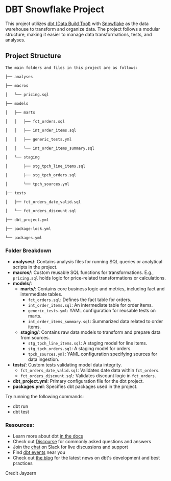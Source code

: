 # DBT Snowflake Project

This project utilizes [dbt (Data Build Tool)](https://www.getdbt.com/) with [Snowflake](https://www.snowflake.com/) as the data warehouse to transform and organize data. The project follows a modular structure, making it easier to manage data transformations, tests, and analyses.

## Project Structure

```The main folders and files in this project are as follows:```

```├── analyses```

```├── macros```

```│   └── pricing.sql```

```├── models```

```│   ├── marts```

```│   │   ├── fct_orders.sql```

```│   │   ├── int_order_items.sql```

```│   │   ├── generic_tests.yml```

```│   │   └── int_order_items_summary.sql```

```│   └── staging```

```│       ├── stg_tpch_line_items.sql```

```│       ├── stg_tpch_orders.sql```

```│       └── tpch_sources.yml```

```├── tests```

```│   ├── fct_orders_date_valid.sql```

```│   └── fct_orders_discount.sql```

```├── dbt_project.yml```

```├── package-lock.yml```

```└── packages.yml```

### Folder Breakdown

- **analyses/**: Contains analysis files for running SQL queries or analytical scripts in the project.
- **macros/**: Custom reusable SQL functions for transformations. E.g., `pricing.sql` holds logic for price-related transformations or calculations.
- **models/**:
  - **marts/**: Contains core business logic and metrics, including fact and intermediate tables.
    - `fct_orders.sql`: Defines the fact table for orders.
    - `int_order_items.sql`: An intermediate table for order items.
    - `generic_tests.yml`: YAML configuration for reusable tests on marts.
    - `int_order_items_summary.sql`: Summarized data related to order items.
  - **staging/**: Contains raw data models to transform and prepare data from sources.
    - `stg_tpch_line_items.sql`: A staging model for line items.
    - `stg_tpch_orders.sql`: A staging model for orders.
    - `tpch_sources.yml`: YAML configuration specifying sources for data ingestion.
- **tests/**: Custom tests validating model data integrity.
  - `fct_orders_date_valid.sql`: Validates date data within `fct_orders`.
  - `fct_orders_discount.sql`: Validates discount logic in `fct_orders`.
- **dbt_project.yml**: Primary configuration file for the dbt project.
- **packages.yml**: Specifies dbt packages used in the project.


Try running the following commands:
- dbt run
- dbt test


### Resources:
- Learn more about dbt [in the docs](https://docs.getdbt.com/docs/introduction)
- Check out [Discourse](https://discourse.getdbt.com/) for commonly asked questions and answers
- Join the [chat](https://community.getdbt.com/) on Slack for live discussions and support
- Find [dbt events](https://events.getdbt.com) near you
- Check out [the blog](https://blog.getdbt.com/) for the latest news on dbt's development and best practices

Credit Jayzern
